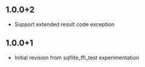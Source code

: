 ## 1.0.0+2

* Support extended result code exception

## 1.0.0+1

* Initial revision from sqflite_ffi_test experimentation
